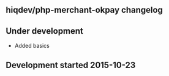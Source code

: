 hiqdev/php-merchant-okpay changelog
-----------------------------------

## Under development

- Added basics

## Development started 2015-10-23

